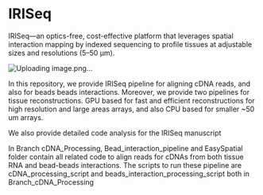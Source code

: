 # IRISeq
IRISeq—an optics-free, cost-effective platform that leverages spatial interaction mapping by indexed sequencing to profile tissues at adjustable sizes and resolutions (5–50 µm). 

![Uploading image.png…]()


In this repository, we provide IRISeq pipeline for aligning cDNA reads, and also for beads beads interactions. Moreover, we provide two pipelines for tissue reconstructions. GPU based for fast and efficient reconstructions for high resolution and large areas arrays, and also CPU based for smaller ~50 um arrays. 

We also provide detailed code analysis for the IRISeq manuscript 

In Branch cDNA_Processing, Bead_interaction_pipeline and EasySpatial folder contain all related code to align reads for cDNAs from both tissue RNA and bead-beads interactions. 
The scripts to run these pipeline are cDNA_processing_script and beads_interaction_processing_script both in Branch_cDNA_Processing
